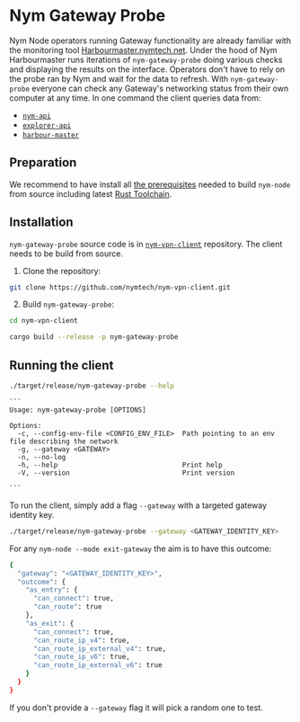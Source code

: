 # Nym Gateway Probe

Nym Node operators running Gateway functionality are already familiar with the monitoring tool [Harbourmaster.nymtech.net](https://harbourmaster.nymtech.net). Under the hood of Nym Harbourmaster runs iterations of `nym-gateway-probe` doing various checks and displaying the results on the interface. Operators don't have to rely on the probe ran by Nym and wait for the data to refresh. With `nym-gateway-probe` everyone can check any Gateway's networking status from their own computer at any time. In one command the client queries data from:

- [`nym-api`](https://validator.nymtech.net/api/)
- [`explorer-api`](https://explorer.nymtech.net/api/)
- [`harbour-master`](https://harbourmaster.nymtech.net/)


## Preparation

We recommend to have install all [the prerequisites](../binaries/building-nym.md#prerequisites) needed to build `nym-node` from source including latest [Rust Toolchain](https://www.rust-lang.org/tools/install).

## Installation

`nym-gateway-probe` source code is in [`nym-vpn-client`](https://github.com/nymtech/nym-vpn-client) repository. The client needs to be build from source.

1. Clone the repository:

```sh
git clone https://github.com/nymtech/nym-vpn-client.git
```

2. Build `nym-gateway-probe`:

```sh
cd nym-vpn-client

cargo build --release -p nym-gateway-probe
```

## Running the client

```sh
./target/release/nym-gateway-probe --help
```
~~~admonish collapsible=true
```
Usage: nym-gateway-probe [OPTIONS]

Options:
  -c, --config-env-file <CONFIG_ENV_FILE>  Path pointing to an env file describing the network
  -g, --gateway <GATEWAY>
  -n, --no-log
  -h, --help                               Print help
  -V, --version                            Print version

```
~~~

To run the client, simply add a flag `--gateway` with a targeted gateway identity key. 

```sh
./target/release/nym-gateway-probe --gateway <GATEWAY_IDENTITY_KEY>
```

For any `nym-node --mode exit-gateway` the aim is to have this outcome:
```sh
{
  "gateway": "<GATEWAY_IDENTITY_KEY>",
  "outcome": {
    "as_entry": {
      "can_connect": true,
      "can_route": true
    },
    "as_exit": {
      "can_connect": true,
      "can_route_ip_v4": true,
      "can_route_ip_external_v4": true,
      "can_route_ip_v6": true,
      "can_route_ip_external_v6": true
    }
  }
}
```

If you don't provide a `--gateway` flag it will pick a random one to test.


